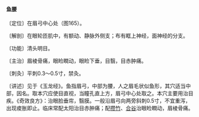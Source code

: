 #### 鱼腰

〔定位〕在眉弓中心处（图165）。

〔解剖〕在眼轮匝肌中，有额动、静脉外侧支；布有眶上神经，面神经的分支。

〔功能〕清头明目。

〔主治〕眉棱骨痛，眼睑瞤动，眼睑下垂，目翳，目赤肿痛。

〔刺灸〕平刺0.3～0.5寸，禁灸。

〔讲述〕见于《玉龙经》。鱼指眉弓，中部为腰，人之眉毛状似鱼形，其穴适当中部，因名。取本穴应使目直视，当瞳孔直上方，眉弓中心处取之。本穴主要用治目疾。《奇效良方》：治眼脸垂帘，翳膜。一般沿眉弓向两旁斜刺0.5寸，不宜重泻，出现痠胀即止。临床常配太阳治目赤肿痛；配[攒竹](https://www.gmzyjc.com/read/zjs/zjs3.1.7-8-0.0.1.3.2.md)、[合谷](https://www.gmzyjc.com/read/zjs/zjs3.1.1-3-0.1.2.3.4.md)治眼睑瞤动，眉棱骨痛。
